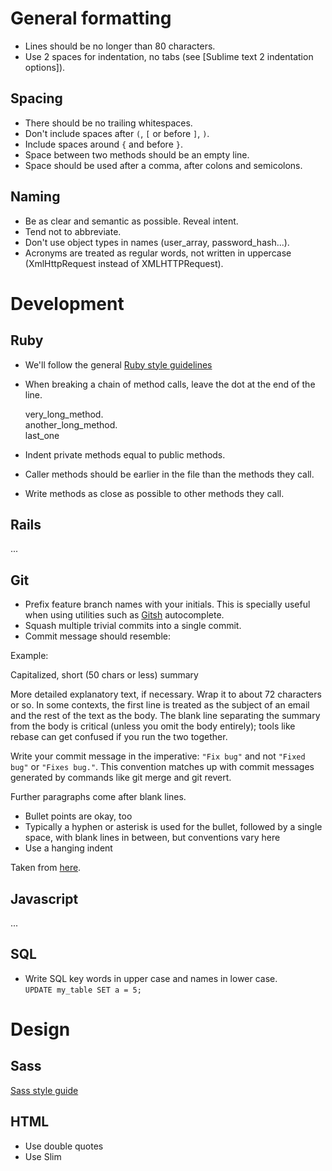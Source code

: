 General formatting
==================

* Lines should be no longer than 80 characters.
* Use 2 spaces for indentation, no tabs (see [Sublime text 2 indentation options]).

[Sublime text 2 indentation]: https://www.sublimetext.com/docs/2/indentation.html

Spacing
-------

* There should be no trailing whitespaces.
* Don't include spaces after `(`, `[` or before `]`, `)`.
* Include spaces around `{` and before `}`.
* Space between two methods should be an empty line.
* Space should be used after a comma, after colons and semicolons.

Naming
------

* Be as clear and semantic as possible. Reveal intent.
* Tend not to abbreviate.
* Don't use object types in names (user_array, password_hash...).
* Acronyms are treated as regular words, not written in uppercase
  (XmlHttpRequest instead of XMLHTTPRequest).

Development
===========

Ruby
----

* We'll follow the general [Ruby style guidelines]
* When breaking a chain of method calls, leave the dot at the end of the line.

   very_long_method.  
    another_long_method.  
    last_one  

* Indent private methods equal to public methods.
* Caller methods should be earlier in the file than the methods they call.
* Write methods as close as possible to other methods they call.

[Ruby style guidelines]: https://github.com/bbatsov/ruby-style-guide

Rails
-----

...

Git
---

* Prefix feature branch names with your initials. This is specially useful when
  using utilities such as [Gitsh] autocomplete.
* Squash multiple trivial commits into a single commit.
* Commit message should resemble:

[Gitsh]: https://github.com/thoughtbot/gitsh

Example:

Capitalized, short (50 chars or less) summary

More detailed explanatory text, if necessary.  Wrap it to about 72
characters or so.  In some contexts, the first line is treated as the
subject of an email and the rest of the text as the body.  The blank
line separating the summary from the body is critical (unless you omit
the body entirely); tools like rebase can get confused if you run the
two together.

Write your commit message in the imperative: `"Fix bug"` and not `"Fixed bug"`
or `"Fixes bug."`. This convention matches up with commit messages generated
by commands like git merge and git revert.

Further paragraphs come after blank lines.

- Bullet points are okay, too
- Typically a hyphen or asterisk is used for the bullet, followed by a
  single space, with blank lines in between, but conventions vary here
- Use a hanging indent

Taken from [here].

[here]: http://tbaggery.com/2008/04/19/a-note-about-git-commit-messages.html

Javascript
----------
...

SQL
---

* Write SQL key words in upper case and names in lower case.  
  <code>UPDATE my_table SET a = 5;</code>  

Design
======

Sass
----

[Sass style guide]

[Sass style guide]: https://github.com/acidtango/acid_guides/tree/master/style-guides/sass/

HTML
----
* Use double quotes
* Use Slim
